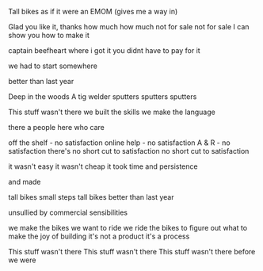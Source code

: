 

Tall bikes as if it were an EMOM (gives me a way in)


Glad you like it, thanks
how much how much
not for sale not for sale
I can show you how to make it

captain beefheart where i got it you didnt have to pay for it



we had to start somewhere

better than last year


Deep in the woods
A tig welder sputters
sputters
sputters





This stuff wasn't there
we built the skills 
we make the language

there a people here
who care

off the shelf - no satisfaction
online help - no satisfaction
A & R - no satisfaction
there's no short cut to satisfaction
no short cut to satisfaction

it wasn't easy it wasn't cheap
it took time and persistence

and made

tall bikes small steps tall bikes
better than last year

unsullied by commercial sensibilities

we make the bikes we want to ride
we ride the bikes to figure out what to make
the joy of building
it's not a product
it's a process


This stuff wasn't there
This stuff wasn't there
This stuff wasn't there
before we were
